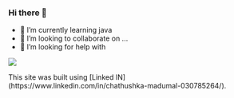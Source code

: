 ### Hi there 👋
- 🌱 I’m currently learning java
- 👯 I’m looking to collaborate on ...
- 🤔 I’m looking for help with


<p align="left">
  <a href="<p align="left">
  <a href="https://www.linkedin.com/in/chathushka-madumal-030785264/">
    <img src="https://skillicons.dev/icons?i=linkedin" />
  </a>                                               
</p>
   This site was built using [Linked IN](https://www.linkedin.com/in/chathushka-madumal-030785264/).                                                                                                     
                                                      
 
<!--
**chathushka1/chathushka1** is a ✨ _special_ ✨ repository because its `README.md` (this file) appears on your GitHub profile.

Here are some ideas to get you started:

- 🔭 I’m currently working on ...
- 🌱 I’m currently learning ...
- 👯 I’m looking to collaborate on ...
- 🤔 I’m looking for help with ...
- 💬 Ask me about ...
- 📫 How to reach me: ...
- 😄 Pronouns: ...
- ⚡ Fun fact: ...
-->
